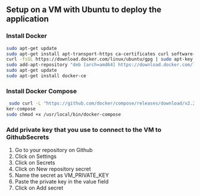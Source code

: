 ## Setup on a VM with Ubuntu to deploy the application
### Install Docker
```bash
sudo apt-get update
sudo apt-get install apt-transport-https ca-certificates curl software-properties-common
curl -fsSL https://download.docker.com/linux/ubuntu/gpg | sudo apt-key add -
sudo add-apt-repository "deb [arch=amd64] https://download.docker.com/linux/ubuntu $(lsb_release -cs) stable"
sudo apt-get update
sudo apt-get install docker-ce
```
### Install Docker Compose
```bash
 sudo curl -L "https://github.com/docker/compose/releases/download/v2.20.0/docker-compose-linux-x86_64" -o /usr/local/bin/doc
ker-compose
sudo chmod +x /usr/local/bin/docker-compose
```

### Add private key that you use to connect to the VM to GithubSecrets 
1. Go to your repository on Github
2. Click on Settings
3. Click on Secrets
4. Click on New repository secret
5. Name the secret as VM_PRIVATE_KEY
6. Paste the private key in the value field
7. Click on Add secret


